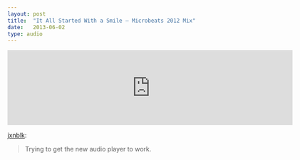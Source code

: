 ```yaml
---
layout: post
title:  "It All Started With a Smile – Microbeats 2012 Mix"
date:   2013-06-02
type: audio
---
```

<iframe class="tumblr_audio_player tumblr_audio_player_47203474331" src="http://readashley.tumblr.com/post/47203474331/audio_player_iframe/readashley/tumblr_mksmfdOiAr1qzpuhm?audio_file=http%3A%2F%2Fwww.tumblr.com%2Faudio_file%2Freadashley%2F47203474331%2Ftumblr_mksmfdOiAr1qzpuhm&amp;color=white" frameborder="0" allowtransparency="true" scrolling="no" width="640" height="169" style="-webkit-transform: translate3d(0px, 0px, 0px);">
</iframe>
							
<p><a class="tumblr_blog" href="http://jxnblk.tumblr.com/post/47203197218/trying-to-get-the-new-audio-player-to-work">jxnblk</a>:</p>
<blockquote>
<p>Trying to get the new audio player to work.</p>
</blockquote>